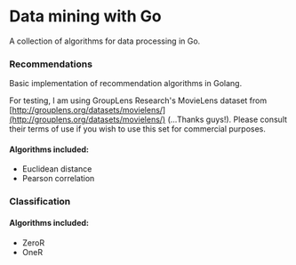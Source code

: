 Data mining with Go
===================

A collection of algorithms for data processing in Go.

### Recommendations
Basic implementation of recommendation algorithms in Golang.

For testing, I am using GroupLens Research's MovieLens dataset from [http://grouplens.org/datasets/movielens/](http://grouplens.org/datasets/movielens/) (...Thanks guys!).  Please consult their terms of use if you wish to use this set for commercial purposes.

#### Algorithms included:
- Euclidean distance
- Pearson correlation

### Classification

#### Algorithms included:
- ZeroR
- OneR
